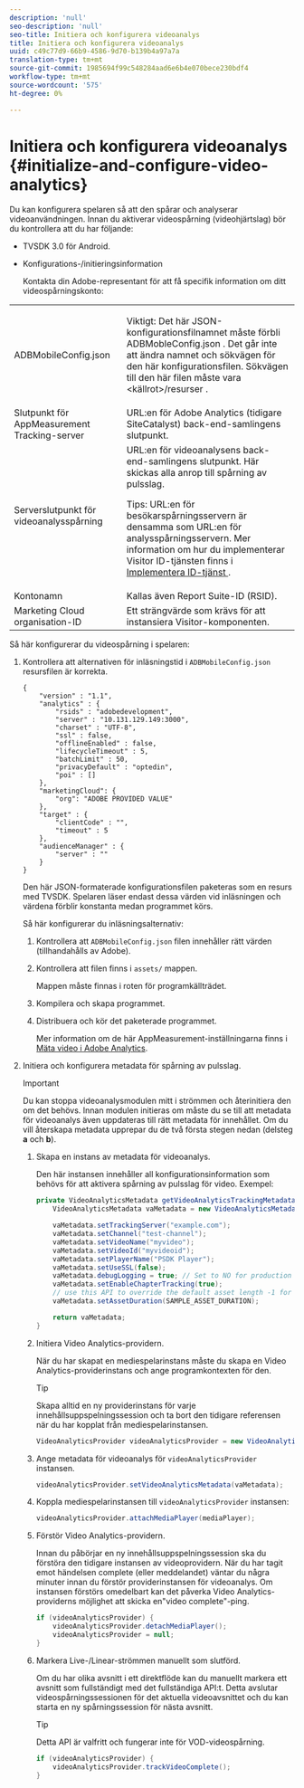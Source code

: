 ```yaml
---
description: 'null'
seo-description: 'null'
seo-title: Initiera och konfigurera videoanalys
title: Initiera och konfigurera videoanalys
uuid: c49c77d9-66b9-4586-9d70-b139b4a97a7a
translation-type: tm+mt
source-git-commit: 1985694f99c548284aad6e6b4e070bece230bdf4
workflow-type: tm+mt
source-wordcount: '575'
ht-degree: 0%

---
```



# Initiera och konfigurera videoanalys {#initialize-and-configure-video-analytics}

Du kan konfigurera spelaren så att den spårar och analyserar videoanvändningen.
Innan du aktiverar videospårning (videohjärtslag) bör du kontrollera att du har följande:

* TVSDK 3.0 för Android.
* Konfigurations-/initieringsinformation

   Kontakta din Adobe-representant för att få specifik information om ditt videospårningskonto:

<table id="table_3565328ABBEE4605A92EAE1ADE5D6F84"> 
 <tbody> 
  <tr> 
   <td colname="col1"> <span class="filepath"> ADBMobileConfig.json </span> </td> 
   <td colname="col2"> <p>Viktigt:  Det här JSON-konfigurationsfilnamnet måste förbli <span class="filepath"> ADBMobleConfig.json </span>. Det går inte att ändra namnet och sökvägen för den här konfigurationsfilen. Sökvägen till den här filen måste vara <span class="filepath"> &lt;källrot&gt;/resurser </span>. </p> </td> 
  </tr> 
  <tr> 
   <td colname="col1"> Slutpunkt för AppMeasurement Tracking-server </td> 
   <td colname="col2"> URL:en för Adobe Analytics (tidigare SiteCatalyst) back-end-samlingens slutpunkt. </td> 
  </tr> 
  <tr> 
   <td colname="col1"> Serverslutpunkt för videoanalysspårning </td> 
   <td colname="col2"> URL:en för videoanalysens back-end-samlingens slutpunkt. Här skickas alla anrop till spårning av pulsslag. <p>Tips:  URL:en för besökarspårningsservern är densamma som URL:en för analysspårningsservern. Mer information om hur du implementerar Visitor ID-tjänsten finns i <a href="https://marketing.adobe.com/resources/help/en_US/mcvid/mcvid-setup-target.html" format="html" scope="external"> Implementera ID-tjänst </a>. </p> </td> 
  </tr> 
  <tr> 
   <td colname="col1"> Kontonamn </td> 
   <td colname="col2"> Kallas även Report Suite-ID (RSID). </td> 
  </tr> 
  <tr> 
   <td colname="col1"> Marketing Cloud organisation-ID </td> 
   <td colname="col2"> Ett strängvärde som krävs för att instansiera Visitor-komponenten. </td> 
  </tr> 
 </tbody> 
</table>

Så här konfigurerar du videospårning i spelaren:

1. Kontrollera att alternativen för inläsningstid i `ADBMobileConfig.json` resursfilen är korrekta.

   ```
   { 
       "version" : "1.1", 
       "analytics" : { 
           "rsids" : "adobedevelopment", 
           "server" : "10.131.129.149:3000", 
           "charset" : "UTF-8", 
           "ssl" : false, 
           "offlineEnabled" : false, 
           "lifecycleTimeout" : 5, 
           "batchLimit" : 50, 
           "privacyDefault" : "optedin", 
           "poi" : [] 
       }, 
       "marketingCloud": { 
           "org": "ADOBE PROVIDED VALUE"  
       }, 
       "target" : { 
           "clientCode" : "", 
           "timeout" : 5 
       }, 
       "audienceManager" : { 
           "server" : "" 
       } 
   }
   ```

   Den här JSON-formaterade konfigurationsfilen paketeras som en resurs med TVSDK. Spelaren läser endast dessa värden vid inläsningen och värdena förblir konstanta medan programmet körs.

   Så här konfigurerar du inläsningsalternativ:


   1. Kontrollera att `ADBMobileConfig.json` filen innehåller rätt värden (tillhandahålls av Adobe).
   1. Kontrollera att filen finns i `assets/` mappen.

      Mappen måste finnas i roten för programkällträdet.

   1. Kompilera och skapa programmet.
   1. Distribuera och kör det paketerade programmet.

      Mer information om de här AppMeasurement-inställningarna finns i [Mäta video i Adobe Analytics](https://marketing.adobe.com/resources/help/en_US/sc/appmeasurement/video/).

1. Initiera och konfigurera metadata för spårning av pulsslag.

   >[!IMPORTANT]
   >
   >Du kan stoppa videoanalysmodulen mitt i strömmen och återinitiera den om det behövs. Innan modulen initieras om måste du se till att metadata för videoanalys även uppdateras till rätt metadata för innehållet. Om du vill återskapa metadata upprepar du de två första stegen nedan (delsteg **a** och **b**).

   1. Skapa en instans av metadata för videoanalys.

      Den här instansen innehåller all konfigurationsinformation som behövs för att aktivera spårning av pulsslag för video. Exempel:

      ```java
      private VideoAnalyticsMetadata getVideoAnalyticsTrackingMetadata() { 
          VideoAnalyticsMetadata vaMetadata = new VideoAnalyticsMetadata(); 
      
          vaMetadata.setTrackingServer("example.com"); 
          vaMetadata.setChannel("test-channel"); 
          vaMetadata.setVideoName("myvideo"); 
          vaMetadata.setVideoId("myvideoid"); 
          vaMetadata.setPlayerName("PSDK Player"); 
          vaMetadata.setUseSSL(false); 
          vaMetadata.debugLogging = true; // Set to NO for production deployment. 
          vaMetadata.setEnableChapterTracking(true); 
          // use this API to override the default asset length -1 for live streams 
          vaMetadata.setAssetDuration(SAMPLE_ASSET_DURATION); 
      
          return vaMetadata; 
      }
      ```

   1. Initiera Video Analytics-providern.

      När du har skapat en mediespelarinstans måste du skapa en Video Analytics-providerinstans och ange programkontexten för den.

      >[!TIP]
      >
      >Skapa alltid en ny providerinstans för varje innehållsuppspelningssession och ta bort den tidigare referensen när du har kopplat från mediespelarinstansen.

      ```java
      VideoAnalyticsProvider videoAnalyticsProvider = new VideoAnalyticsProvider(appContext); 
      ```

   1. Ange metadata för videoanalys för `videoAnalyticsProvider` instansen.

      ```java
      videoAnalyticsProvider.setVideoAnalyticsMetadata(vaMetadata);
      ```

   1. Koppla mediespelarinstansen till `videoAnalyticsProvider` instansen:

      ```java
      videoAnalyticsProvider.attachMediaPlayer(mediaPlayer); 
      ```

   1. Förstör Video Analytics-providern.

      Innan du påbörjar en ny innehållsuppspelningssession ska du förstöra den tidigare instansen av videoprovidern. När du har tagit emot händelsen complete (eller meddelandet) väntar du några minuter innan du förstör providerinstansen för videoanalys. Om instansen förstörs omedelbart kan det påverka Video Analytics-providerns möjlighet att skicka en&quot;video complete&quot;-ping.

      ```java
      if (videoAnalyticsProvider) { 
          videoAnalyticsProvider.detachMediaPlayer(); 
          videoAnalyticsProvider = null; 
      }
      ```

   1. Markera Live-/Linear-strömmen manuellt som slutförd.

      Om du har olika avsnitt i ett direktflöde kan du manuellt markera ett avsnitt som fullständigt med det fullständiga API:t. Detta avslutar videospårningssessionen för det aktuella videoavsnittet och du kan starta en ny spårningssession för nästa avsnitt.

      >[!TIP]
      >
      >Detta API är valfritt och fungerar inte för VOD-videospårning.

      ```java
      if (videoAnalyticsProvider) { 
          videoAnalyticsProvider.trackVideoComplete();    
      }
      ```
